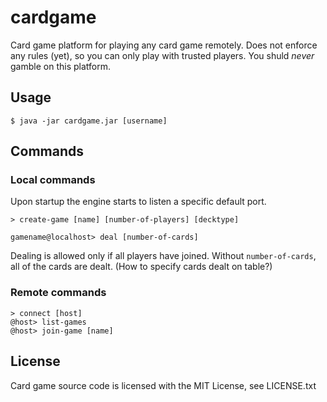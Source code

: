 # cardgame

Card game platform for playing any card game remotely. Does not enforce any rules (yet), so you can only play with trusted players. You shuld *never* gamble on this platform.

## Usage

    $ java -jar cardgame.jar [username]

## Commands

### Local commands

Upon startup the engine starts to listen a specific default port.

    > create-game [name] [number-of-players] [decktype]

    gamename@localhost> deal [number-of-cards]
Dealing is allowed only if all players have joined. Without `number-of-cards`, all of the cards are dealt. (How to specify cards dealt on table?)


### Remote commands

    > connect [host]
    @host> list-games
    @host> join-game [name]


## License

Card game source code is licensed with the MIT License, see LICENSE.txt
